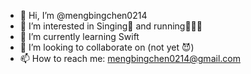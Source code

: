 - 👋 Hi, I’m @mengbingchen0214
- 👀 I’m interested in Singing🎤 and running🏃🏻‍♀️
- 🌱 I’m currently learning Swift
- 💞️ I’m looking to collaborate on (not yet 😈)
- 📫 How to reach me: mengbingchen0214@gmail.com

<!---
mengbingchen0214/mengbingchen0214 is a ✨ special ✨ repository because its `README.md` (this file) appears on your GitHub profile.
You can click the Preview link to take a look at your changes.
--->
